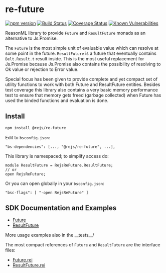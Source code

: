 # re-future
[![npm version][npm-image]][npm-uri]
[![Build Status][travis-image]][travis-uri]
[![Coverage Status][coveralls-image]][coveralls-uri]
[![Known Vulnerabilities][snyk-image]][snyk-uri]

ReasonML library to provide `Future` and `ResultFuture` monads as an alternative to Js.Promise.

The `Future` is the most simple unit of evaluable value which can resolve at some point in the future. `ResultFuture` is a future that eventually contains `Belt.Result.t` result inside. This is the most useful replacement for Js.Promise because Js.Promise also contains the possibility of resolving to Ok value or rejection to Error value.

Special focus has been given to provide complete and yet compact set of utility functions to work with both Future and ResultFuture entities. Besides test coverage this library also contains a very basic memory performance test to ensure that memory gets freed (garbage collected) when Future has used the binded functions and evaluation is done.

## Install
```sh
npm install @rejs/re-future
```

Edit to `bsconfig.json`:

```
"bs-dependencies": [..., "@rejs/re-future", ...],
```

This library is namespaced; to simplify access do:

```reason
module ResultFuture = RejsReFuture.ResultFuture;
// or
open RejsReFuture;
```
Or you can open globally in your `bsconfig.json`:
```
"bsc-flags": [ "-open RejsReFuture" ]
```

## SDK Documentation and Examples

* [Future](./doc/Future.md)
* [ResultFuture](./doc/ResultFuture)

More usage examples also in the \_\_tests\_\_/

The most compact references of `Future` and `ResultFuture` are the interface files:
* [Future.rei](./src/Future.rei)
* [ResultFuture.rei](./src/ResultFuture.rei)

[npm-image]: https://img.shields.io/npm/v/@rejs/re-future.svg
[npm-uri]: https://www.npmjs.com/package/@rejs/re-future
[travis-image]: https://travis-ci.org/seprich/re-future.svg?branch=master
[travis-uri]: https://travis-ci.org/seprich/re-future
[coveralls-image]: https://coveralls.io/repos/github/seprich/re-future/badge.svg?branch=master
[coveralls-uri]: https://coveralls.io/github/seprich/re-future?branch=master
[snyk-image]: https://snyk.io/test/github/seprich/re-future/badge.svg
[snyk-uri]: https://snyk.io/test/github/seprich/re-future
